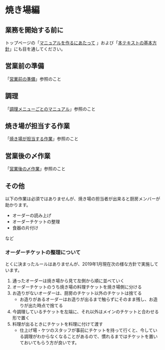 # 焼き場編 

## 業務を開始する前に

トップページの「[マニュアルを作るにあたって](../index.md#マニュアルを作るにあたって) 」および「[本テキストの基本方針](../index.md#本テキストの基本方針)」にも目を通してください。


## 営業前の準備

「[営業前の準備](ready.md)」参照のこと

## 調理

「[調理メニューごとのマニュアル](cooking.md)」参照のこと

## 焼き場が担当する作業

「[焼き場が担当する作業](work.md)」参照のこと

## 営業後の〆作業

「[営業後の〆作業](closing.md)」参照のこと

## その他

以下の作業は必須ではありませんが、焼き場の担当者が出来ると厨房メンバーが助かります。

- オーダーの読み上げ
- オーダーチケットの整理
- 食器の片付け

など

### オーダーチケットの整理について

とくに決まったルールはありませんが、2019年1月現在次の様な方針で実施しています。

1. 通ったオーダーは焼き場から見て左側から順に並べていく
2. オーダーチケットのうち焼き場の料理チケットを焼き場側に分ける
3. お造りがないオーダーは、厨房のチケット以外のチケットは捨てる
    - お造りがあるオーダーはお造りが出るまで触らずにそのまま残し、お造りが出た時点で捨てる
4. 今調理しているチケットを左端に、それ以外はメインのチケットと合わせる形で置く
5. 料理が出るときにチケットを料理に付けて渡す
    - 仕上げ場・ケツのスタッフが事前にチケットを持って行くと、今している調理がわからなくなることがあるので、慣れるまではチケットを置いておいてもらう方が良いです。

